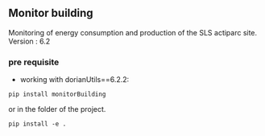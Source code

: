 ## Monitor building
Monitoring of energy consumption and production of the SLS actiparc site.
Version : 6.2

### pre requisite
- working with dorianUtils==6.2.2:
```
pip install monitorBuilding
```
or in the folder of the project.
```
pip install -e .
```
